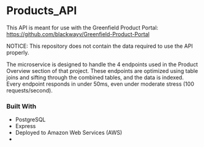 # Products_API
This API is meant for use with the Greenfield Product Portal: https://github.com/blackwayv/Greenfield-Product-Portal

NOTICE: This repository does not contain the data required to use the API properly. 

The microservice is designed to handle the 4 endpoints used in the Product Overview section of that project. These endpoints are optimized using table joins and sifting through the combined tables, and the data is indexed. Every endpoint responds in under 50ms, even under moderate stress (100 requests/second).

### Built With
* PostgreSQL
* Express
* Deployed to Amazon Web Services (AWS)
* 
